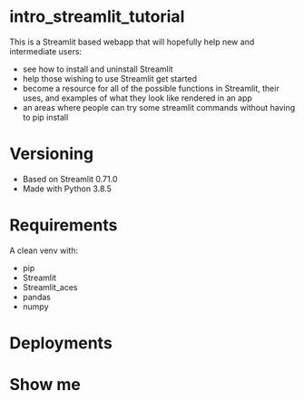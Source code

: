 <!-- [![Open in Streamlit](https://static.streamlit.io/badges/streamlit_badge_black_white.svg)](https://share.streamlit.io/daniellewisdl/streamlit-cheat-sheet/master/app.py) -->

# intro_streamlit_tutorial
This is a Streamlit based webapp that will hopefully help new and intermediate users:
* see how to install and uninstall Streamlit
* help those wishing to use Streamlit get started
* become a resource for all of the possible functions in Streamlit, their uses, and examples of what they look like rendered in an app 
* an areas where people can try some streamlit commands without having to pip install

# Versioning
* Based on Streamlit 0.71.0
* Made with Python 3.8.5

# Requirements
A clean venv with:
* pip  
* Streamlit
* Streamlit_aces
* pandas
* numpy

# Deployments
<!-- [Daniel's Original Streamlit Cheat Sheet - Sharing for Streamlit](https://share.streamlit.io/daniellewisdl/streamlit-cheat-sheet/master/app.py)

[Streamlit Cheat Sheet Expansion - TBD]() -->

# Show me
<!-- ![Streamlit Cheat Sheet]() -->
